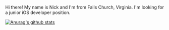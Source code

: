Hi there! My name is Nick and I'm from Falls Church, Virginia. 
I'm looking for a junior iOS developer position.



[![Anurag's github stats](https://github-readme-stats.vercel.app/api?username=NickNguyeniOS14&show_icons=true&theme=nightowl)](https://github.com/anuraghazra/github-readme-stats)

